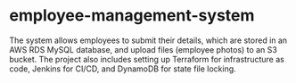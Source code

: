 # employee-management-system
The system allows employees to submit their details, which are stored in an AWS RDS MySQL database, and upload files (employee photos) to an S3 bucket.
The project also includes setting up Terraform for infrastructure as code, Jenkins for CI/CD, and DynamoDB for state file locking.
